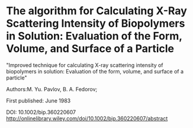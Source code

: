 # The algorithm for Calculating X-Ray Scattering Intensity of Biopolymers in Solution: Evaluation of the Form, Volume, and Surface of a Particle

"Improved technique for calculating X-ray scattering intensity of biopolymers in solution: Evaluation of the form, volume, and surface of a particle"

Authors:M. Yu. Pavlov, B. A. Fedorov;

First published: June 1983

DOI: 10.1002/bip.360220607
http://onlinelibrary.wiley.com/doi/10.1002/bip.360220607/abstract

